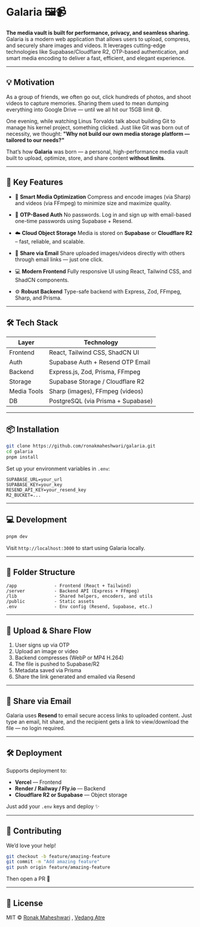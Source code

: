 # Galaria 🖼️📹

**The media vault is built for performance, privacy, and seamless sharing.**
Galaria is a modern web application that allows users to upload, compress, and securely share images and videos. It leverages cutting-edge technologies like Supabase/Cloudflare R2, OTP-based authentication, and smart media encoding to deliver a fast, efficient, and elegant experience.

---

## 💡 Motivation

As a group of friends, we often go out, click hundreds of photos, and shoot videos to capture memories. Sharing them used to mean dumping everything into Google Drive — until we all hit our 15GB limit 😅.

One evening, while watching Linus Torvalds talk about building Git to manage his kernel project, something clicked. Just like Git was born out of necessity, we thought:
**"Why not build our own media storage platform — tailored to our needs?"**

That’s how **Galaria** was born — a personal, high-performance media vault built to upload, optimize, store, and share content **without limits**.

---

## 🚀 Key Features

* 🎥 **Smart Media Optimization**
  Compress and encode images (via Sharp) and videos (via FFmpeg) to minimize size and maximize quality.

* 🔐 **OTP-Based Auth**
  No passwords. Log in and sign up with email-based one-time passwords using Supabase + Resend.

* ☁️ **Cloud Object Storage**
  Media is stored on **Supabase** or **Cloudflare R2** – fast, reliable, and scalable.

* 📧 **Share via Email**
  Share uploaded images/videos directly with others through email links — just one click.

* 💻 **Modern Frontend**
  Fully responsive UI using React, Tailwind CSS, and ShadCN components.

* ⚙️ **Robust Backend**
  Type-safe backend with Express, Zod, FFmpeg, Sharp, and Prisma.

---

## 🛠 Tech Stack

| Layer       | Technology                         |
| ----------- | ---------------------------------- |
| Frontend    | React, Tailwind CSS, ShadCN UI     |
| Auth        | Supabase Auth + Resend OTP Email   |
| Backend     | Express.js, Zod, Prisma, FFmpeg    |
| Storage     | Supabase Storage / Cloudflare R2   |
| Media Tools | Sharp (images), FFmpeg (videos)    |
| DB          | PostgreSQL (via Prisma + Supabase) |

---

## 📦 Installation

```bash
git clone https://github.com/ronakmaheshwari/galaria.git
cd galaria
pnpm install
```

Set up your environment variables in `.env`:

```env
SUPABASE_URL=your_url
SUPABASE_KEY=your_key
RESEND_API_KEY=your_resend_key
R2_BUCKET=...
```

---

## 💻 Development

```bash
pnpm dev
```

Visit `http://localhost:3000` to start using Galaria locally.

---

## 📁 Folder Structure

```
/app              - Frontend (React + Tailwind)
/server           - Backend API (Express + FFmpeg)
/lib              - Shared helpers, encoders, and utils
/public           - Static assets
.env              - Env config (Resend, Supabase, etc.)
```

---

## 🧼 Upload & Share Flow

1. User signs up via OTP
2. Upload an image or video
3. Backend compresses (WebP or MP4 H.264)
4. The file is pushed to Supabase/R2
5. Metadata saved via Prisma
6. Share the link generated and emailed via Resend

---

## 📧 Share via Email

Galaria uses **Resend** to email secure access links to uploaded content. Just type an email, hit share, and the recipient gets a link to view/download the file — no login required.

---

## 🛠️ Deployment

Supports deployment to:

* **Vercel** — Frontend
* **Render / Railway / Fly.io** — Backend
* **Cloudflare R2 or Supabase** — Object storage

Just add your `.env` keys and deploy ✨

---

## 🤝 Contributing

We’d love your help!

```bash
git checkout -b feature/amazing-feature
git commit -m "Add amazing feature"
git push origin feature/amazing-feature
```

Then open a PR 🎉

---

## 📄 License

MIT © [Ronak Maheshwari](https://github.com/ronakmaheshwari) , [Vedang Atre](https://github.com/vedang29)
